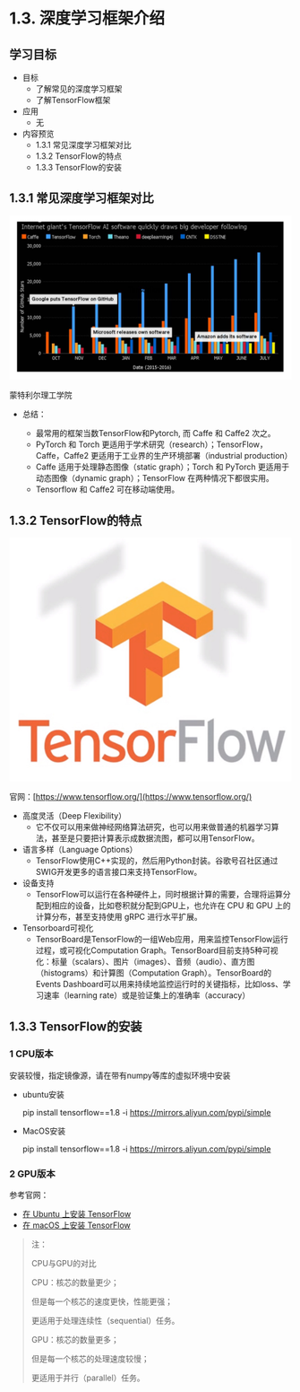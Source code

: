 # 1.3. 深度学习框架介绍

学习目标
----

*   目标
    *   了解常见的深度学习框架
    *   了解TensorFlow框架
*   应用
    *   无
*   内容预览
    *   1.3.1 常见深度学习框架对比
    *   1.3.2 TensorFlow的特点
    *   1.3.3 TensorFlow的安装

1.3.1 常见深度学习框架对比
----------------

![框架关注](../images/框架关注.png)

蒙特利尔理工学院

*   总结：

    *   最常用的框架当数TensorFlow和Pytorch, 而 Caffe 和 Caffe2 次之。
    *   PyTorch 和 Torch 更适用于学术研究（research）；TensorFlow，Caffe，Caffe2 更适用于工业界的生产环境部署（industrial production）
    *   Caffe 适用于处理静态图像（static graph）；Torch 和 PyTorch 更适用于动态图像（dynamic graph）；TensorFlow 在两种情况下都很实用。
    *   Tensorflow 和 Caffe2 可在移动端使用。

1.3.2 TensorFlow的特点
-------------------

![tensorflow](../images/tensorflow.png)

官网：[https://www.tensorflow.org/](https://www.tensorflow.org/)

*   高度灵活（Deep Flexibility）
    *   它不仅可以用来做神经网络算法研究，也可以用来做普通的机器学习算法，甚至是只要把计算表示成数据流图，都可以用TensorFlow。
*   语言多样（Language Options）
    *   TensorFlow使用C++实现的，然后用Python封装。谷歌号召社区通过SWIG开发更多的语言接口来支持TensorFlow。
*   设备支持
    *   TensorFlow可以运行在各种硬件上，同时根据计算的需要，合理将运算分配到相应的设备，比如卷积就分配到GPU上，也允许在 CPU 和 GPU 上的计算分布，甚至支持使用 gRPC 进行水平扩展。
*   Tensorboard可视化
    *   TensorBoard是TensorFlow的一组Web应用，用来监控TensorFlow运行过程，或可视化Computation Graph。TensorBoard目前支持5种可视化：标量（scalars）、图片（images）、音频（audio）、直方图（histograms）和计算图（Computation Graph）。TensorBoard的Events Dashboard可以用来持续地监控运行时的关键指标，比如loss、学习速率（learning rate）或是验证集上的准确率（accuracy）

1.3.3 TensorFlow的安装
-------------------

### 1 CPU版本

安装较慢，指定镜像源，请在带有numpy等库的虚拟环境中安装

* ubuntu安装

  pip install tensorflow==1.8 -i https://mirrors.aliyun.com/pypi/simple

* MacOS安装

  pip install tensorflow==1.8 -i https://mirrors.aliyun.com/pypi/simple


### 2 GPU版本

参考官网：

*   [在 Ubuntu 上安装 TensorFlow](https://www.tensorflow.org/install/install_linux)
*   [在 macOS 上安装 TensorFlow](https://www.tensorflow.org/install/install_mac)

> 注：
>
> CPU与GPU的对比
>
> CPU：核芯的数量更少；
>
> 但是每一个核芯的速度更快，性能更强；
>
> 更适用于处理连续性（sequential）任务。
>
> GPU：核芯的数量更多；
>
> 但是每一个核芯的处理速度较慢；
>
> 更适用于并行（parallel）任务。